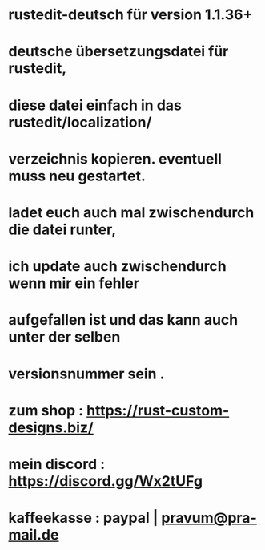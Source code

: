# rustedit-deutsch für version 1.1.36+
# deutsche übersetzungsdatei für rustedit,
# diese datei einfach in das rustedit/localization/ 
# verzeichnis kopieren. eventuell muss neu gestartet.
# ladet euch auch mal zwischendurch die datei runter,
# ich update auch zwischendurch wenn mir ein fehler
# aufgefallen ist und das kann auch unter der selben 
# versionsnummer sein .
# zum shop : https://rust-custom-designs.biz/
# mein discord :  https://discord.gg/Wx2tUFg
# kaffeekasse  : paypal | pravum@pra-mail.de






